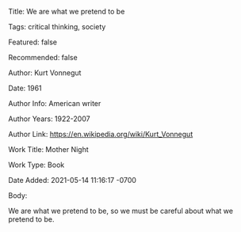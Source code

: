 Title:  We are what we pretend to be

Tags:   critical thinking, society

Featured: false

Recommended: false

Author: Kurt Vonnegut

Date:   1961

Author Info: American writer

Author Years: 1922-2007

Author Link: https://en.wikipedia.org/wiki/Kurt_Vonnegut

Work Title: Mother Night

Work Type: Book

Date Added: 2021-05-14 11:16:17 -0700

Body: 

We are what we pretend to be, so we must be careful about what we pretend to be.
